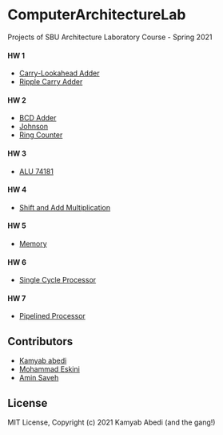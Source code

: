 # ComputerArchitectureLab
Projects of SBU Architecture Laboratory Course - Spring 2021

#### HW 1
- [Carry-Lookahead Adder](https://github.com/KamyabAbedi/ComputerArchitectureLab/tree/main/000%20CarryLookAheadAdder%20and%20RippleCarryAdder/Code/CarryLookAheadAdder)
- [Ripple Carry Adder](https://github.com/KamyabAbedi/ComputerArchitectureLab/tree/main/000%20CarryLookAheadAdder%20and%20RippleCarryAdder/Code/RippleCarryAdder)
#### HW 2
- [BCD Adder](https://github.com/KamyabAbedi/ComputerArchitectureLab/tree/main/001%20BCD%20Adder%20and%20Johnson%20Counter/Code/BCD)
- [Johnson](https://github.com/KamyabAbedi/ComputerArchitectureLab/tree/main/001%20BCD%20Adder%20and%20Johnson%20Counter/Code/Johnson)
- [Ring Counter](https://github.com/KamyabAbedi/ComputerArchitectureLab/tree/main/001%20BCD%20Adder%20and%20Johnson%20Counter/Code/RingCounter)
#### HW 3
- [ALU 74181](https://github.com/KamyabAbedi/ComputerArchitectureLab/tree/main/002%20ALU%2074181)
#### HW 4
- [Shift and Add Multiplication](https://github.com/KamyabAbedi/ComputerArchitectureLab/tree/main/003%20Shift%20and%20Add%20Multiplication/Code)
#### HW 5
- [Memory](https://github.com/KamyabAbedi/ComputerArchitectureLab/tree/main/004%20Memory)
#### HW 6
- [Single Cycle Processor](https://github.com/KamyabAbedi/ComputerArchitectureLab/tree/main/005%20Single%20Cycle%20Processor)
#### HW 7
- [Pipelined Processor](https://github.com/KamyabAbedi/ComputerArchitectureLab/tree/main/006%20Pipelined%20Processor)

## Contributors

-  [Kamyab abedi](https://github.com/Kamyababedi)
-  [Mohammad Eskini](https://github.com/mreskini)
-  [Amin Saveh](https://github.com/Aminsaveh)

## License

MIT License, Copyright (c) 2021 Kamyab Abedi (and the gang!)
